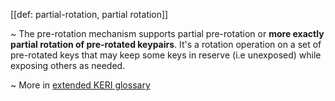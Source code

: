 [[def: partial-rotation, partial rotation]]

~ The pre-rotation mechanism supports partial pre-rotation or **more exactly partial rotation of pre-rotated keypairs**. It's a rotation operation on a set of pre-rotated keys that may keep some keys in reserve (i.e unexposed) while exposing others as needed.

~ More in <a href="https://weboftrust.github.io/WOT-terms/docs/glossary/partial-rotation">extended KERI glossary</a>
